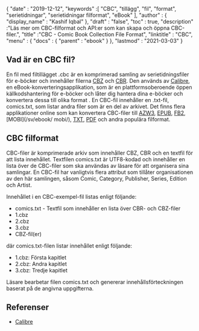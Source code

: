 {
  "date" : "2019-12-12",
  "keywords" :[ "CBC", "tillägg", "fil", "format", "serietidningar", "serietidningar filformat", "eBook" ],
  "author" : {
    "display_name" : "Kashif Iqbal"
},
  "draft" : "false",
  "toc" : true,
  "description" :"Läs mer om CBC-filformat och API:er som kan skapa och öppna CBC-filer.",
  "title" :"CBC - Comic Book Collection File Format",
  "linktitle" : "CBC",
  "menu" : {
    "docs" : {
      "parent" : "ebook"
}
},
  "lastmod" : "2021-03-03"
}

## Vad är en CBC fil?

En fil med filtillägget .cbc är en komprimerad samling av serietidningsfiler för e-böcker och innehåller filerna [CBZ](/sv/ebook/cbz/) och [CBR](/sv/ebook/cbr/). Den används av [Calibre](https://calibre-ebook.com/), en eBook-konverteringsapplikation, som är en plattformsoberoende öppen källkodshantering för e-böcker och låter dig hantera dina e-böcker och konvertera dessa till olika format . En CBC-fil innehåller en .txt-fil, comics.txt, som listar andra filer som är en del av arkivet. Det finns flera applikationer online som kan konvertera CBC-filer till [AZW3](/sv/ebook/azw3/), [EPUB](/sv/ebook/epub/), [FB2](/sv/ebook/fb2/), [MOBI](/sv/ebook/ mobi/), [TXT](/sv/ordbehandling/txt/), [PDF](/sv/pdf/) och andra populära filformat.

## CBC filformat

CBC-filer är komprimerade arkiv som innehåller CBZ, CBR och en textfil för att lista innehållet. Textfilen comics.txt är UTF8-kodad och innehåller en lista över de CBC-filer som ska användas av läsare för att organisera sina samlingar. En CBC-fil har vanligtvis flera attribut som tillåter organisationen av den här samlingen, såsom Comic, Category, Publisher, Series, Edition och Artist.

Innehållet i en CBC-exempel-fil listas enligt följande:

* comics.txt - Textfil som innehåller en lista över CBR- och CBZ-filer
* 1.cbz
* 2.cbz
* 3.cbz
* CBZ-fil(er)

där comics.txt-filen listar innehållet enligt följande:

* 1.cbz: Första kapitlet
* 2.cbz: Andra kapitlet
* 3.cbz: Tredje kapitlet

Läsare bearbetar filen comics.txt och genererar innehållsförteckningen baserat på de angivna uppgifterna.

## Referenser

* [Calibre](https://calibre-ebook.com/)

